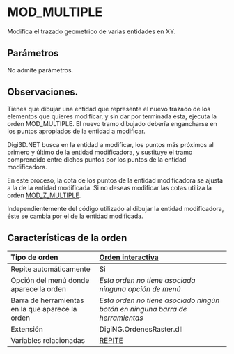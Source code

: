 # MOD\_MULTIPLE

Modifica el trazado geometrico de varias entidades en XY.

## Parámetros

No admite parámetros.

## Observaciones.

Tienes que dibujar una entidad que represente el nuevo trazado de los elementos que quieres modificar, y sin dar por terminada ésta, ejecuta la orden MOD\_MULTIPLE. El nuevo tramo dibujado debería engancharse en los puntos apropiados de la entidad a modificar.

Digi3D.NET busca en la entidad a modificar, los puntos más próximos al primero y último de la entidad modificadora, y sustituye el tramo comprendido entre dichos puntos por los puntos de la entidad modificadora.

En este proceso, la cota de los puntos de la entidad modificadora se ajusta a la de la entidad modificada. Si no deseas modificar las cotas utiliza la orden [MOD\_Z\_MULTIPLE](/digi3d-net/referencia/ventana-de-dibujo/ordenes/m/MOD_Z_MULTIPLE.html).

Independientemente del código utilizado al dibujar la entidad modificadora, éste se cambia por el de la entidad modificada.

## Características de la orden

| Tipo de orden | [Orden interactiva](mod-multiple.md) |
| :--- | :--- |
| Repite automáticamente | Si |
| Opción del menú donde aparece la orden | _Esta orden no tiene asociada ninguna opción de menú_ |
| Barra de herramientas en la que aparece la orden | _Esta orden no tiene asociado ningún botón en ninguna barra de herramientas_ |
| Extensión | DigiNG.OrdenesRaster.dll |
| Variables relacionadas | [REPITE](/digi3d-net/referencia/ventana-de-dibujo/ordenes/m/REPITE.html) |

